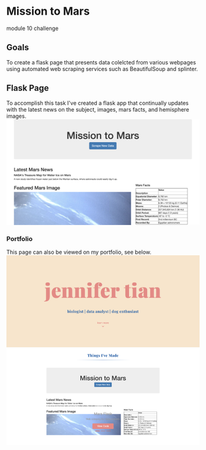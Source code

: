 # Mission to Mars
module 10 challenge

## Goals
To create a flask page that presents data colelcted from various webpages using automated web scraping services such as BeautifulSoup and splinter.

## Flask Page
To accomplish this task I've created a flask app that continually updates with the latest news on the subject, images, mars facts, and hemisphere images.
![mars flask](pictures/mars-page.png)

### Portfolio
This page can also be viewed on my portfolio, see below.
![portfolio](pictures/portfolio1.png)
![portfolio](pictures/portfolio2.png)